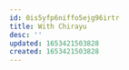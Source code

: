 ```yaml
---
id: 0is5yfp6niffo5ejg96irtr
title: With Chirayu
desc: ''
updated: 1653421503828
created: 1653421503828
---
```


